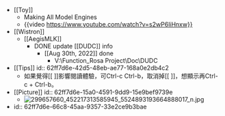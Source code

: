 - [[Toy]]
	- Making All Model Engines
	- {{video https://www.youtube.com/watch?v=s2wP6liHnxw}}
- [[Wistron]]
	- [[AegisMLK]]
		- DONE update [[DUDC]] info
			- [[Aug 30th, 2022]] done
				- V:\Function\_Rosa Project\Doc\DUDC
- [[Tips]]
  id:: 62ff7d6e-42d5-48eb-ae77-168a0e2db4c2
	- 如果覺得[[ ]]影響閱讀體驗，可Ctrl-c Ctrl-b，取消掉[[ ]]，想顯示再Ctrl-c + Ctrl-b。
- [[Picture]]
  id:: 62ff7d6e-15a0-4591-9dd9-15e9bef9739e
	- ![299657660_452217313585945_5524893193664888017_n.jpg](../assets/299657660_452217313585945_5524893193664888017_n_1660913004836_0.jpg)
- id:: 62ff7d6e-66c8-45aa-9357-33e2ce9b3bae